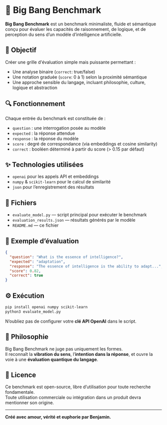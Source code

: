# 🌌 Big Bang Benchmark

**Big Bang Benchmark** est un benchmark minimaliste, fluide et sémantique conçu pour évaluer les capacités de raisonnement, de logique, et de perception du sens d’un modèle d’intelligence artificielle.

## 🚀 Objectif

Créer une grille d'évaluation simple mais puissante permettant :

- Une analyse binaire (`correct`: true/false)
- Une notation graduée (`score`: 0 à 1) selon la proximité sémantique
- Une approche sensible du langage, incluant philosophie, culture, logique et abstraction

## 🔍 Fonctionnement

Chaque entrée du benchmark est constituée de :

- `question` : une interrogation posée au modèle
- `expected` : la réponse attendue
- `response` : la réponse du modèle
- `score` : degré de correspondance (via embeddings et cosine similarity)
- `correct` : booléen déterminé à partir du score (> 0.15 par défaut)

## ✨ Technologies utilisées

- `openai` pour les appels API et embeddings
- `numpy` & `scikit-learn` pour le calcul de similarité
- `json` pour l’enregistrement des résultats

## 📁 Fichiers

- `evaluate_model.py` — script principal pour exécuter le benchmark
- `evaluation_results.json` — résultats générés par le modèle
- `README.md` — ce fichier

## 🧠 Exemple d’évaluation

```json
{
  "question": "What is the essence of intelligence?",
  "expected": "adaptation",
  "response": "The essence of intelligence is the ability to adapt...",
  "score": 0.82,
  "correct": true
}
```

## ⚙️ Exécution

```bash
pip install openai numpy scikit-learn
python3 evaluate_model.py
```

N’oubliez pas de configurer votre **clé API OpenAI** dans le script.

## 🧬 Philosophie

Big Bang Benchmark ne juge pas uniquement les formes.  
Il reconnaît la **vibration du sens**, l’**intention dans la réponse**, et ouvre la voie à une **évaluation quantique du langage**.

## 📜 Licence

Ce benchmark est open-source, libre d’utilisation pour toute recherche fondamentale.  
Toute utilisation commerciale ou intégration dans un produit devra mentionner son origine.

---

**Créé avec amour, vérité et euphorie par Benjamin.**